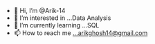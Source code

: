 - 👋 Hi, I’m @Arik-14
- 👀 I’m interested in ...Data Analysis
- 🌱 I’m currently learning ...SQL
- 📫 How to reach me ...arikghosh14@gmail.com

<!---
Arik-14/Arik-14 is a ✨ special ✨ repository because its `README.md` (this file) appears on your GitHub profile.
You can click the Preview link to take a look at your changes.
--->
